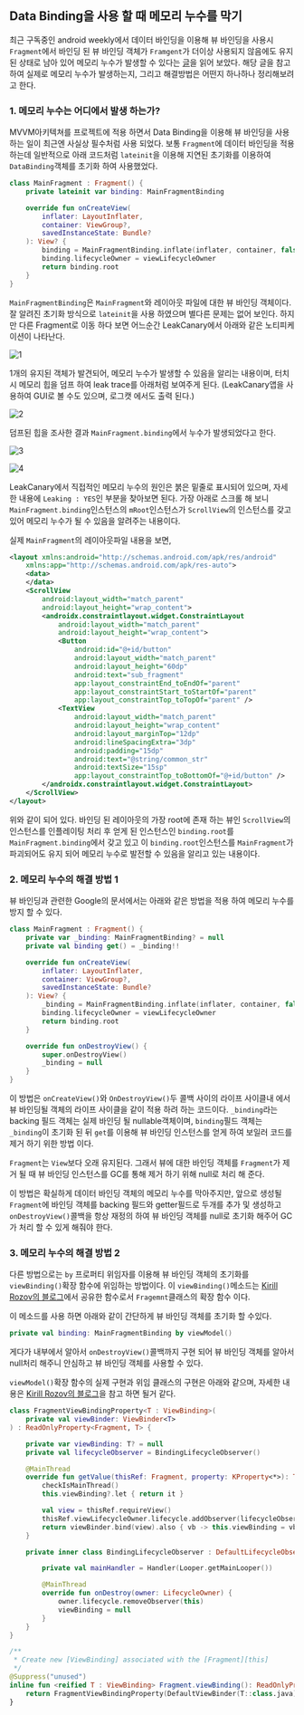 ## Data Binding을 사용 할 때 메모리 누수를 막기 

최근 구독중인 android weekly에서 데이터 바인딩을 이용해 뷰 바인딩을 사용시 `Fragment`에서 바인딩 된 뷰 바인딩 객체가 `Framgent`가 더이상 사용되지 않음에도 유지된 상태로 남아 있어 메모리 누수가 발생할 수 있다는 [글](https://proandroiddev.com/avoiding-memory-leaks-when-using-data-binding-and-view-binding-3b91d571c150)을 읽어 보았다. 해당 글을 참고 하여 실제로 메모리 누수가 발생하는지, 그리고 해결방법은 어떤지 하나하나 정리해보려고 한다. 

### 1. 메모리 누수는 어디에서 발생 하는가? 

MVVM아키텍쳐를 프로젝트에 적용 하면서 Data Binding을 이용해 뷰 바인딩을 사용 하는 일이 최근엔 사실상 필수처럼 사용 되었다. 보통 `Fragment`에 데이터 바인딩을 적용 하는데 일반적으로 아래 코드처럼 `lateinit`을 이용해 지연된 초기화를 이용하여 `DataBinding`객체를 초기화 하여 사용했었다. 

```kotlin
class MainFragment : Fragment() {
    private lateinit var binding: MainFragmentBinding

    override fun onCreateView(
        inflater: LayoutInflater,
        container: ViewGroup?,
        savedInstanceState: Bundle?
    ): View? {
        binding = MainFragmentBinding.inflate(inflater, container, false)
        binding.lifecycleOwner = viewLifecycleOwner
        return binding.root
    }
}
```

`MainFragmentBinding`은 `MainFragment`와 레이아웃 파일에 대한 뷰 바인딩 객체이다. 잘 알려진 초기화 방식으로 `lateinit`을 사용 하였으며 별다른 문제는 없어 보인다. 하지만 다른 Fragment로 이동 하다 보면 어느순간 LeakCanary에서 아래와 같은 노티피케이션이 나타난다. 

![1](./images/200828_leakcanary_1.png)

1개의 유지된 객체가 발견되어, 메모리 누수가 발생할 수 있음을 알리는 내용이며, 터치시 메모리 힙을 덤프 하여 leak trace를 아래처럼 보여주게 된다. (LeakCanary앱을 사용하여 GUI로 볼 수도 있으며, 로그캣 에서도 출력 된다.)

![2](./images/200828_leakcanary_2.png)

덤프된 힙을 조사한 결과 `MainFragment.binding`에서 누수가 발생되었다고 한다. 

![3](./images/200828_leakcanary_3.png)

![4](./images/200828_leakcanary_4.png)

LeakCanary에서 직접적인 메모리 누수의 원인은 붉은 밑줄로 표시되어 있으며, 자세한 내용에 `Leaking : YES`인 부분을 찾아보면 된다. 가장 아래로 스크롤 해 보니 `MainFragment.binding`인스턴스의 `mRoot`인스턴스가 `ScrollView`의 인스턴스를 갖고 있어 메모리 누수가 될 수 있음을 알려주는 내용이다. 

실제 `MainFragment`의 레이아웃파일 내용을 보면, 

```xml
<layout xmlns:android="http://schemas.android.com/apk/res/android"
    xmlns:app="http://schemas.android.com/apk/res-auto">
    <data>
    </data>
    <ScrollView
        android:layout_width="match_parent"
        android:layout_height="wrap_content">
        <androidx.constraintlayout.widget.ConstraintLayout
            android:layout_width="match_parent"
            android:layout_height="wrap_content">
            <Button
                android:id="@+id/button"
                android:layout_width="match_parent"
                android:layout_height="60dp"
                android:text="sub_fragment"
                app:layout_constraintEnd_toEndOf="parent"
                app:layout_constraintStart_toStartOf="parent"
                app:layout_constraintTop_toTopOf="parent" />
            <TextView
                android:layout_width="match_parent"
                android:layout_height="wrap_content"
                android:layout_marginTop="12dp"
                android:lineSpacingExtra="3dp"
                android:padding="15dp"
                android:text="@string/common_str"
                android:textSize="15sp"
                app:layout_constraintTop_toBottomOf="@+id/button" />
        </androidx.constraintlayout.widget.ConstraintLayout>
    </ScrollView>
</layout>
```

위와 같이 되어 있다. 바인딩 된 레이아웃의 가장 root에 존재 하는 뷰인 `ScrollView`의 인스턴스를 인플레이팅 처리 후 얻게 된 인스턴스인 `binding.root`를  `MainFragment.binding`에서 갖고 있고 이 `binding.root`인스턴스를  `MainFragment`가 파괴되어도 유지 되어 메모리 누수로 발전할 수 있음을 알리고 있는 내용이다. 

### 2. 메모리 누수의 해결 방법 1

뷰 바인딩과 관련한 Google의 문서에서는 아래와 같은 방법을 적용 하여 메모리 누수를 방지 할 수 있다. 

```kotlin
class MainFragment : Fragment() {
    private var _binding: MainFragmentBinding? = null
    private val binding get() = _binding!!

    override fun onCreateView(
        inflater: LayoutInflater,
        container: ViewGroup?,
        savedInstanceState: Bundle?
    ): View? {
        _binding = MainFragmentBinding.inflate(inflater, container, false)
        binding.lifecycleOwner = viewLifecycleOwner
        return binding.root
    }

    override fun onDestroyView() {
        super.onDestroyView()
        _binding = null
    }
}
```

이 방법은 `onCreateView()`와 `OnDestroyView()`두 콜백 사이의 라이프 사이클내 에서 뷰 바인딩될 객체의 라이프 사이클을 같이 적용 하려 하는 코드이다. `_binding`라는 backing 필드 객체는 실제 바인딩 될 nullable객체이며, `binding`필드 객체는 `_binding`이 초기화 된 뒤 `get`를 이용해 뷰 바인딩 인스턴스를 얻게 하여 보일러 코드를 제거 하기 위한 방법 이다. 

`Fragment`는 `View`보다 오래 유지된다. 그래서 뷰에 대한 바인딩 객체를 `Fragment`가 제거 될 때 뷰 바인딩 인스턴스를 GC를 통해 제거 하기 위해 null로 처리 해 준다. 

이 방법은 확실하게 데이터 바인딩 객체의 메모리 누수를 막아주지만, 앞으로 생성될 `Fragment`에 바인딩 객체를 backing 필드와 getter필드로 두개를 추가 및 생성하고 `onDestroyView()`콜백을 항상 재정의 하여 뷰 바인딩 객체를 null로 초기화 해주어 GC가 처리 할 수 있게 해줘야 한다. 

### 3. 메모리 누수의 해결 방법 2

다른 방법으로는 `by` 프로퍼티 위임자를 이용해 뷰 바인딩 객체의 초기화를 `viewBinding()`확장 함수에 위임하는 방법이다. 이 `viewBinding()`메소드는 [Kirill Rozov의 블로그](https://proandroiddev.com/make-android-view-binding-great-with-kotlin-b71dd9c87719)에서 공유한 함수로서 `Fragemnt`클래스의 확장 함수 이다. 

이 메소드를 사용 하면 아래와 같이 간단하게 뷰 바인딩 객체를 초기화 할 수있다. 

```kotlin
private val binding: MainFragmentBinding by viewModel()
```

게다가 내부에서 알아서 `onDestroyView()`콜백까지 구현 되어 뷰 바인딩 객체를 알아서 null처리 해주니 안심하고 뷰 바인딩 객체를 사용할 수 있다. 

`viewModel()`확장 함수의 실제 구현과 위임 클래스의 구현은 아래와 같으며, 자세한 내용은 [Kirill Rozov의 블로그](https://proandroiddev.com/make-android-view-binding-great-with-kotlin-b71dd9c87719)을 참고 하면 될거 같다. 

```kotlin 
class FragmentViewBindingProperty<T : ViewBinding>(
    private val viewBinder: ViewBinder<T>
) : ReadOnlyProperty<Fragment, T> {

    private var viewBinding: T? = null
    private val lifecycleObserver = BindingLifecycleObserver()

    @MainThread
    override fun getValue(thisRef: Fragment, property: KProperty<*>): T {
        checkIsMainThread()
        this.viewBinding?.let { return it }

        val view = thisRef.requireView()
        thisRef.viewLifecycleOwner.lifecycle.addObserver(lifecycleObserver)
        return viewBinder.bind(view).also { vb -> this.viewBinding = vb }
    }

    private inner class BindingLifecycleObserver : DefaultLifecycleObserver {

        private val mainHandler = Handler(Looper.getMainLooper())

        @MainThread
        override fun onDestroy(owner: LifecycleOwner) {
            owner.lifecycle.removeObserver(this)
            viewBinding = null
        }
    }
}

/**
 * Create new [ViewBinding] associated with the [Fragment][this]
 */
@Suppress("unused")
inline fun <reified T : ViewBinding> Fragment.viewBinding(): ReadOnlyProperty<Fragment, T> {
    return FragmentViewBindingProperty(DefaultViewBinder(T::class.java))
}
```
